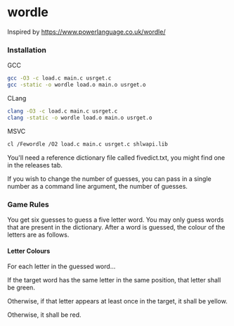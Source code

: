 # wordle
Inspired by https://www.powerlanguage.co.uk/wordle/
### Installation
GCC
```sh
gcc -O3 -c load.c main.c usrget.c
gcc -static -o wordle load.o main.o usrget.o
```
CLang
```sh
clang -O3 -c load.c main.c usrget.c
clang -static -o wordle load.o main.o usrget.o
```
MSVC
```sh
cl /Fewordle /O2 load.c main.c usrget.c shlwapi.lib
```
You'll need a reference dictionary file called fivedict.txt, you might find one in the releases tab.

If you wish to change the number of guesses, you can pass in a single number as a command line argument, the number of guesses.
### Game Rules
You get six guesses to guess a five letter word.
You may only guess words that are present in the dictionary.
After a word is guessed, the colour of the letters are as follows.
#### Letter Colours
For each letter in the guessed word...

If the target word has the same letter in the same position, that letter shall be green.

Otherwise, if that letter appears at least once in the target, it shall be yellow.

Otherwise, it shall be red.

